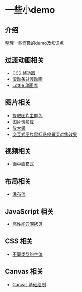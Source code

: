 <h1>一些小demo</h1>

## 介绍

整理一些有趣的demo及知识点

## 过渡动画相关

- [CSS 帧动画](https://github.com/kailong321200875/some-demo/tree/master/src/views/frame-animation/README.md)
- [滚动条过渡动画](https://github.com/kailong321200875/some-demo/tree/master/src/views/scroll-animation/README.md)
- [Lottie 动画库](https://github.com/kailong321200875/some-demo/tree/master/src/views/lottie/README.md)

## 图片相关

- [提取图片主题色](https://github.com/kailong321200875/some-demo/tree/master/src/views/img-theme/README.md)
- [图片懒加载](https://github.com/kailong321200875/some-demo/tree/master/src/views/img-lazy-load/README.md)
- [放大镜](https://github.com/kailong321200875/some-demo/tree/master/src/views/magnifier/README.md)
- [交互式图片鼠标悬停景深对焦效果](https://github.com/kailong321200875/some-demo/tree/master/src/views/deep-focus/README.md)

## 视频相关

- [画中画模式](https://github.com/kailong321200875/some-demo/tree/master/src/views/pip/README.md)

## 布局相关

- [瀑布流](https://github.com/kailong321200875/some-demo/tree/master/src/views/waterfall-flow/README.md)

## JavaScript 相关

- [高性能的深拷贝](https://github.com/kailong321200875/some-demo/tree/master/src/views/deep-clone/README.md)

## CSS 相关

- [不同类型的字体](https://github.com/kailong321200875/some-demo/tree/master/src/views/fonts/README.md)

## Canvas 相关

- [Canvas 基础绘制](https://github.com/kailong321200875/some-demo/tree/master/src/views/canvas-foundation/README.md)
<!-- - [粒子特效](https://github.com/kailong321200875/some-demo/tree/master/src/views/particle-effect/README.md)
- [鼠标和屏幕互动](https://github.com/kailong321200875/some-demo/tree/master/src/views/mouse-interaction/README.md) -->

